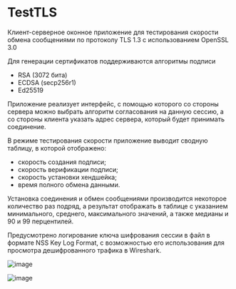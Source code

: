 # TestTLS
Клиент-серверное оконное приложение для тестирования скорости обмена сообщениями по протоколу TLS 1.3 с использованием OpenSSL 3.0

Для генерации сертификатов поддерживаются алгоритмы подписи
- RSA (3072 бита)
- ECDSA (secp256r1)
- Ed25519

Приложение реализует интерфейс, с помощью которого со стороны сервера можно выбрать алгоритм согласования на данную сессию, а со стороны клиента указать адрес сервера, который будет принимать соединение.

В режиме тестирования скорости приложение выводит сводную таблицу, в которой отображено: 
- скорость создания подписи;
- скорость верификации подписи;
- скорость установки хендшейка;
- время полного обмена данными.

Установка соединения и обмен сообщениями производится некоторое количество раз подряд, а результат отображать в таблице с указанием минимального, среднего, максимального значений, а также медианы и 90 и 99 перцентилей.

Предусмотрено логирование ключа шифрования сессии в файл в формате NSS Key Log Format, с возможностью его использования для просмотра дешифрованного трафика в Wireshark.

![image](https://user-images.githubusercontent.com/88583217/194897838-6607c6ab-03dd-4385-80d0-654c905f70f6.png)

![image](https://user-images.githubusercontent.com/88583217/194898098-717640f6-c78a-43e8-a2db-6f67624a3fcf.png)

